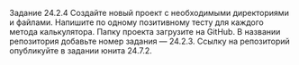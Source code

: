 Задание 24.2.4
Создайте новый проект с необходимыми директориями и файлами.
Напишите по одному позитивному тесту для каждого метода калькулятора.
Папку проекта загрузите на GitHub. В названии репозитория добавьте номер задания — 24.2.3. Ссылку на репозиторий опубликуйте в задании юнита 24.7.2.
